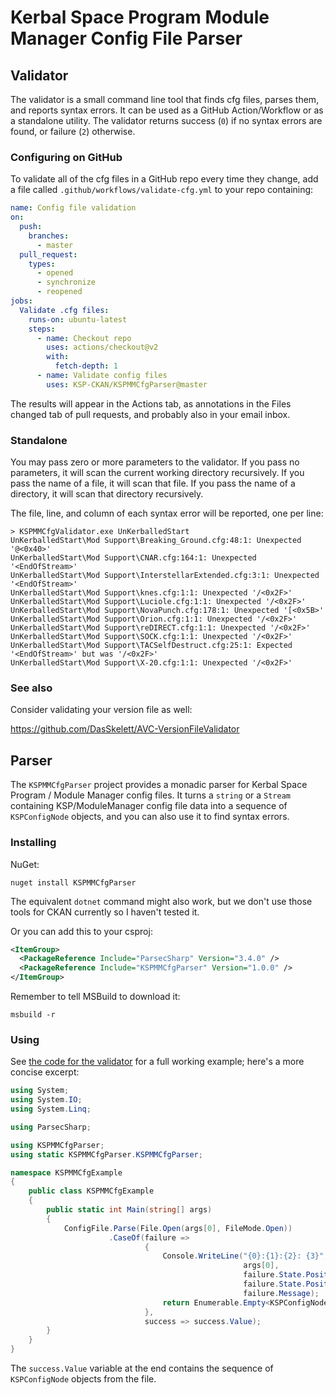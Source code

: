 # Kerbal Space Program Module Manager Config File Parser

## Validator

The validator is a small command line tool that finds cfg files, parses them, and reports syntax errors. It can be used as a GitHub Action/Workflow or as a standalone utility. The validator returns success (`0`) if no syntax errors are found, or failure (`2`) otherwise.

### Configuring on GitHub

To validate all of the cfg files in a GitHub repo every time they change, add a file called `.github/workflows/validate-cfg.yml` to your repo containing:

```yaml
name: Config file validation
on:
  push:
    branches:
      - master
  pull_request:
    types:
      - opened
      - synchronize
      - reopened
jobs:
  Validate .cfg files:
    runs-on: ubuntu-latest
    steps:
      - name: Checkout repo
        uses: actions/checkout@v2
        with:
          fetch-depth: 1
      - name: Validate config files
        uses: KSP-CKAN/KSPMMCfgParser@master
```

The results will appear in the Actions tab, as annotations in the Files changed tab of pull requests, and probably also in your email inbox.

### Standalone

You may pass zero or more parameters to the validator. If you pass no parameters, it will scan the current working directory recursively. If you pass the name of a file, it will scan that file. If you pass the name of a directory, it will scan that directory recursively.

The file, line, and column of each syntax error will be reported, one per line:

```
> KSPMMCfgValidator.exe UnKerballedStart
UnKerballedStart\Mod Support\Breaking_Ground.cfg:48:1: Unexpected '@<0x40>'
UnKerballedStart\Mod Support\CNAR.cfg:164:1: Unexpected '<EndOfStream>'
UnKerballedStart\Mod Support\InterstellarExtended.cfg:3:1: Unexpected '<EndOfStream>'
UnKerballedStart\Mod Support\knes.cfg:1:1: Unexpected '/<0x2F>'
UnKerballedStart\Mod Support\Luciole.cfg:1:1: Unexpected '/<0x2F>'
UnKerballedStart\Mod Support\NovaPunch.cfg:178:1: Unexpected '[<0x5B>'
UnKerballedStart\Mod Support\Orion.cfg:1:1: Unexpected '/<0x2F>'
UnKerballedStart\Mod Support\reDIRECT.cfg:1:1: Unexpected '/<0x2F>'
UnKerballedStart\Mod Support\SOCK.cfg:1:1: Unexpected '/<0x2F>'
UnKerballedStart\Mod Support\TACSelfDestruct.cfg:25:1: Expected '<EndOfStream>' but was '/<0x2F>'
UnKerballedStart\Mod Support\X-20.cfg:1:1: Unexpected '/<0x2F>'
```

### See also

Consider validating your version file as well:

<https://github.com/DasSkelett/AVC-VersionFileValidator>

## Parser

The `KSPMMCfgParser` project provides a monadic parser for Kerbal Space Program / Module Manager config files. It turns a `string` or a `Stream` containing KSP/ModuleManager config file data into a sequence of `KSPConfigNode` objects, and you can also use it to find syntax errors.

### Installing

NuGet:

```
nuget install KSPMMCfgParser
```

The equivalent `dotnet` command might also work, but we don't use those tools for CKAN currently so I haven't tested it.

Or you can add this to your csproj:

```xml
<ItemGroup>
  <PackageReference Include="ParsecSharp" Version="3.4.0" />
  <PackageReference Include="KSPMMCfgParser" Version="1.0.0" />
</ItemGroup>
```

Remember to tell MSBuild to download it:

```
msbuild -r
```

### Using

See [the code for the validator](KSPMMCfgValidator/KSPMMCfgValidator.cs) for a full working example; here's a more concise excerpt:

```csharp
using System;
using System.IO;
using System.Linq;

using ParsecSharp;

using KSPMMCfgParser;
using static KSPMMCfgParser.KSPMMCfgParser;

namespace KSPMMCfgExample
{
    public class KSPMMCfgExample
    {
        public static int Main(string[] args)
        {
            ConfigFile.Parse(File.Open(args[0], FileMode.Open))
                      .CaseOf(failure =>
                              {
                                  Console.WriteLine("{0}:{1}:{2}: {3}",
                                                    args[0],
                                                    failure.State.Position.Line,
                                                    failure.State.Position.Column,
                                                    failure.Message);
                                  return Enumerable.Empty<KSPConfigNode>();
                              },
                              success => success.Value);
        }
    }
}
```

The `success.Value` variable at the end contains the sequence of `KSPConfigNode` objects from the file.
